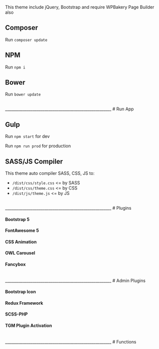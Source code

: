 
This theme include jQuery, Bootstrap and require WPBakery Page Builder also

## Composer 

Run `composer update`

## NPM 

Run `npm i`

## Bower 

Run `bower update`

<br>
______________________________________________________
# Run App

## Gulp 

Run `npm start` for dev

Run `npm run prod` for production

## SASS/JS Compiler 

This theme auto compiler SASS, CSS, JS to:

- `/dist/css/style.css` <= by SASS
- `/dist/css/theme.css` <= by CSS
- `/dist/js/theme.js` <= by JS

<br>
______________________________________________________
# Plugins

#### Bootstrap 5
#### FontAwesome 5
#### CSS Animation
#### OWL Carousel
#### Fancybox

<br>
______________________________________________________
# Admin Plugins

#### Bootstrap Icon
#### Redux Framework
#### SCSS-PHP
#### TGM Plugin Activation

<br>
______________________________________________________
# Functions 

